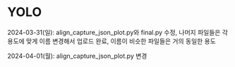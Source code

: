 # YOLO

2024-03-31(일): align_capture_json_plot.py와 final.py 수정, 나머지 파일들은 각 용도에 맞게 이름 변경해서 업로드 완료, 이름이 비슷한 파일들은 거의 동일한 용도

2024-04-01(월): align_capture_json_plot.py 변경
